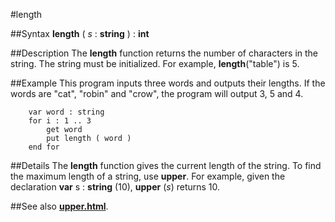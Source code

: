 
#length

##Syntax
**length** ( _s_ : **string** ) : **int**



##Description
The **length** function returns the number of characters in the string. The string must be initialized. For example, **length**("table") is 5.



##Example
This program inputs three words and outputs their lengths.
If the words are "cat", "robin" and "crow", the program will output 3, 5 and 4.


        var word : string
        for i : 1 .. 3
            get word
            put length ( word )
        end for
##Details
The **length** function gives the current length of the string. To find the maximum length of a string, use **upper**. For example, given the declaration **var** s : **string** (10), **upper** (_s_) returns 10.



##See also
**[upper.html](upper)**.


